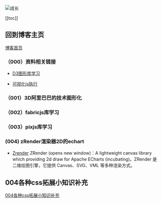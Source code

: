 ![成长](/images/home.png)

[[toc]]


## 回到博客主页
[博客首页](./../README.md)  

### （000）资料相关链接
- [D3图形库学习](https://observablehq.com/explore)

- [可视化js执行](https://pythontutor.com/visualize.html#mode=edit)
### （001）3D阿里巴巴的技术图形化

### （002）fabricjs库学习


### （003）pixjs库学习


### (004) zRender渲染器2D的echart
- [Zrender](https://ecomfe.github.io/zrender-doc/public/)
ZRender (opens new window)：A lightweight canvas library which providing 2d draw for Apache ECharts (incubating)。ZRender 是二维绘图引擎，它提供 Canvas、SVG、VML 等多种渲染方式。


## 004各种css拓展小知识补充
[004各种css拓展小知识补充](./004%E5%90%84%E7%A7%8Dcss%E6%8B%93%E5%B1%95%E5%B0%8F%E7%9F%A5%E8%AF%86%E8%A1%A5%E5%85%85.md)